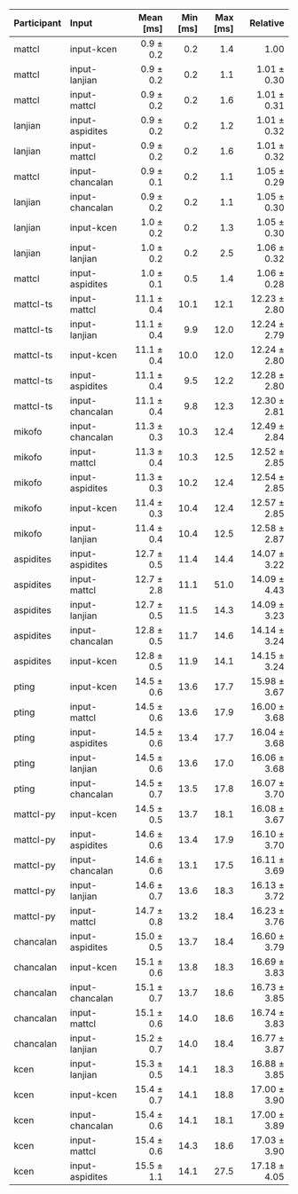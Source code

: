 | Participant | Input | Mean [ms] | Min [ms] | Max [ms] | Relative |
|:---|:---|---:|---:|---:|---:|
| mattcl | input-kcen | 0.9 ± 0.2 | 0.2 | 1.4 | 1.00 |
| mattcl | input-lanjian | 0.9 ± 0.2 | 0.2 | 1.1 | 1.01 ± 0.30 |
| mattcl | input-mattcl | 0.9 ± 0.2 | 0.2 | 1.6 | 1.01 ± 0.31 |
| lanjian | input-aspidites | 0.9 ± 0.2 | 0.2 | 1.2 | 1.01 ± 0.32 |
| lanjian | input-mattcl | 0.9 ± 0.2 | 0.2 | 1.6 | 1.01 ± 0.32 |
| mattcl | input-chancalan | 0.9 ± 0.1 | 0.2 | 1.1 | 1.05 ± 0.29 |
| lanjian | input-chancalan | 0.9 ± 0.2 | 0.2 | 1.1 | 1.05 ± 0.30 |
| lanjian | input-kcen | 1.0 ± 0.2 | 0.2 | 1.3 | 1.05 ± 0.30 |
| lanjian | input-lanjian | 1.0 ± 0.2 | 0.2 | 2.5 | 1.06 ± 0.32 |
| mattcl | input-aspidites | 1.0 ± 0.1 | 0.5 | 1.4 | 1.06 ± 0.28 |
| mattcl-ts | input-mattcl | 11.1 ± 0.4 | 10.1 | 12.1 | 12.23 ± 2.80 |
| mattcl-ts | input-lanjian | 11.1 ± 0.4 | 9.9 | 12.0 | 12.24 ± 2.79 |
| mattcl-ts | input-kcen | 11.1 ± 0.4 | 10.0 | 12.0 | 12.24 ± 2.80 |
| mattcl-ts | input-aspidites | 11.1 ± 0.4 | 9.5 | 12.2 | 12.28 ± 2.80 |
| mattcl-ts | input-chancalan | 11.1 ± 0.4 | 9.8 | 12.3 | 12.30 ± 2.81 |
| mikofo | input-chancalan | 11.3 ± 0.3 | 10.3 | 12.4 | 12.49 ± 2.84 |
| mikofo | input-mattcl | 11.3 ± 0.4 | 10.3 | 12.5 | 12.52 ± 2.85 |
| mikofo | input-aspidites | 11.3 ± 0.3 | 10.2 | 12.4 | 12.54 ± 2.85 |
| mikofo | input-kcen | 11.4 ± 0.3 | 10.4 | 12.4 | 12.57 ± 2.85 |
| mikofo | input-lanjian | 11.4 ± 0.4 | 10.4 | 12.5 | 12.58 ± 2.87 |
| aspidites | input-aspidites | 12.7 ± 0.5 | 11.4 | 14.4 | 14.07 ± 3.22 |
| aspidites | input-mattcl | 12.7 ± 2.8 | 11.1 | 51.0 | 14.09 ± 4.43 |
| aspidites | input-lanjian | 12.7 ± 0.5 | 11.5 | 14.3 | 14.09 ± 3.23 |
| aspidites | input-chancalan | 12.8 ± 0.5 | 11.7 | 14.6 | 14.14 ± 3.24 |
| aspidites | input-kcen | 12.8 ± 0.5 | 11.9 | 14.1 | 14.15 ± 3.24 |
| pting | input-kcen | 14.5 ± 0.6 | 13.6 | 17.7 | 15.98 ± 3.67 |
| pting | input-mattcl | 14.5 ± 0.6 | 13.6 | 17.9 | 16.00 ± 3.68 |
| pting | input-aspidites | 14.5 ± 0.6 | 13.4 | 17.7 | 16.04 ± 3.68 |
| pting | input-lanjian | 14.5 ± 0.6 | 13.6 | 17.0 | 16.06 ± 3.68 |
| pting | input-chancalan | 14.5 ± 0.7 | 13.5 | 17.8 | 16.07 ± 3.70 |
| mattcl-py | input-kcen | 14.5 ± 0.5 | 13.7 | 18.1 | 16.08 ± 3.67 |
| mattcl-py | input-aspidites | 14.6 ± 0.6 | 13.4 | 17.9 | 16.10 ± 3.70 |
| mattcl-py | input-chancalan | 14.6 ± 0.6 | 13.1 | 17.5 | 16.11 ± 3.69 |
| mattcl-py | input-lanjian | 14.6 ± 0.7 | 13.6 | 18.3 | 16.13 ± 3.72 |
| mattcl-py | input-mattcl | 14.7 ± 0.8 | 13.2 | 18.4 | 16.23 ± 3.76 |
| chancalan | input-aspidites | 15.0 ± 0.5 | 13.7 | 18.4 | 16.60 ± 3.79 |
| chancalan | input-kcen | 15.1 ± 0.6 | 13.8 | 18.3 | 16.69 ± 3.83 |
| chancalan | input-chancalan | 15.1 ± 0.7 | 13.7 | 18.6 | 16.73 ± 3.85 |
| chancalan | input-mattcl | 15.1 ± 0.6 | 14.0 | 18.6 | 16.74 ± 3.83 |
| chancalan | input-lanjian | 15.2 ± 0.7 | 14.0 | 18.4 | 16.77 ± 3.87 |
| kcen | input-lanjian | 15.3 ± 0.5 | 14.1 | 18.3 | 16.88 ± 3.85 |
| kcen | input-kcen | 15.4 ± 0.7 | 14.1 | 18.8 | 17.00 ± 3.90 |
| kcen | input-chancalan | 15.4 ± 0.6 | 14.1 | 18.1 | 17.00 ± 3.89 |
| kcen | input-mattcl | 15.4 ± 0.6 | 14.3 | 18.6 | 17.03 ± 3.90 |
| kcen | input-aspidites | 15.5 ± 1.1 | 14.1 | 27.5 | 17.18 ± 4.05 |
